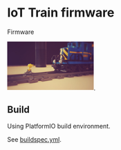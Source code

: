 IoT Train firmware
========================================

Firmware 

<img src="docs/train_title.jpg" width="200">.

Build
-----

Using PlatformIO build environment.

See [buildspec.yml](buildspec.yml).
